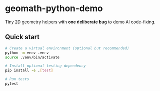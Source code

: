 # geomath-python-demo

Tiny 2D geometry helpers with **one deliberate bug** to demo AI code-fixing.

## Quick start

```bash
# Create a virtual environment (optional but recommended)
python -m venv .venv
source .venv/bin/activate

# Install optional testing dependency
pip install -e .[test]

# Run tests
pytest
```
